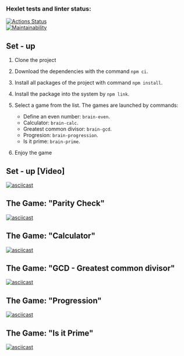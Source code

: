 ### Hexlet tests and linter status:

[![Actions Status](https://github.com/semyonsurkov/frontend-project-lvl1/workflows/hexlet-check/badge.svg)](https://github.com/semyonsurkov/frontend-project-lvl1/actions)<br>
[![Maintainability](https://api.codeclimate.com/v1/badges/0df0d13d6c245d877208/maintainability)](https://codeclimate.com/github/semyonsurkov/frontend-project-lvl1/maintainability)
## Set - up
1. Clone the project
2. Download the dependencies with the command `npm ci`.
3. Install all packages of the project with command `npm install`.
4. Install the package into the system by `npm link`.
5. Select a game from the list. The games are launched by commands:

   - Define an even number: `brain-even`.
   - Calculator: `brain-calc`.
   - Greatest common divisor: `brain-gcd`.
   - Progresion: `brain-progression`.
   - Is it prime: `brain-prime`.

5. Enjoy the game

## Set - up [Video] 
[![asciicast](https://asciinema.org/a/520196.svg)](https://asciinema.org/a/520196)

## The Game: "Parity Check"  
[![asciicast](https://asciinema.org/a/520197.svg)](https://asciinema.org/a/520197)

## The Game: "Calculator"  
[![asciicast](https://asciinema.org/a/520198.svg)](https://asciinema.org/a/520198)

## The Game: "GCD - Greatest common divisor"
[![asciicast](https://asciinema.org/a/520199.svg)](https://asciinema.org/a/520199)

## The Game: "Progression"
[![asciicast](https://asciinema.org/a/521352.svg)](https://asciinema.org/a/521352)

## The Game: "Is it Prime"
[![asciicast](https://asciinema.org/a/521353.svg)](https://asciinema.org/a/521353)
